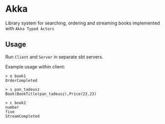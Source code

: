 # Akka

Library system for searching, ordering and streaming books implemented with `Akka Typed Actors`

## Usage

Run `Client` and `Server` in separate sbt servers.  

Example usage within client:

```
> o book1
OrderCompleted

> s pan_tadeusz
Book(BookTitle(pan_tadeusz),Price(23.23)

> c book2
number
five
StreamCompleted

```
